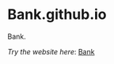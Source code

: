 # Bank.github.io
Bank.<br>

_Try the website here_: <a href="https://mohsinziaa.github.io/Bank.github.io/" target="_blank"> Bank</a>
